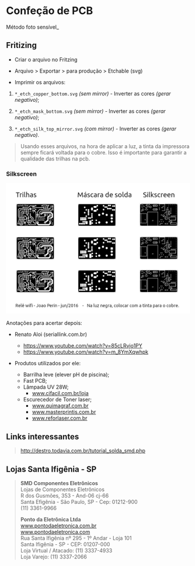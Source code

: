 # Confeção de PCB

Método foto sensível_

## Fritizing

* Criar o arquivo no Fritzing

* Arquivo > Exportar > para produção > Etchable (svg)

* Imprimir os arquivos:

1. ```*_etch_copper_bottom.svg``` _(sem mirror)_ - Inverter as cores _(gerar negativo)_;

2. ```*_etch_mask_bottom.svg``` _(sem mirror)_ - Inverter as cores _(gerar negativo)_;

3. ```*_etch_silk_top_mirror.svg``` _(com mirror)_ - Inverter as cores _(gerar negativo)_.

 > Usando esses arquivos, na hora de aplicar a luz, a tinta da impressora sempre ficará voltada para o cobre. Isso é importante para garantir a qualidade das trilhas na pcb.


### Silkscreen

![Imagem Silkscreen](https://github.com/jrperin/confecao-pcb/blob/gh-pages/images/esp8266_rele_v5.1_pcb.jpg)

Anotações para acertar depois:

* Renato Aloi (seriallink.com.br)  
  * <https://www.youtube.com/watch?v=85cLRvjo1PY>  
  * <https://www.youtube.com/watch?v=m_8YmXqwhpk>
  
* Produtos utilizados por ele:
  * Barrilha leve (elever pH de piscina);
  * Fast PCB;
  * Lâmpada UV 28W;
    * www.cifacil.com.br/loja
  * Escurecedor de Toner laser;  
    * www.quimagraf.com.br
    * www.masterprintis.com.br
    * www.reforlaser.com.br

## Links interessantes

  > <http://destro.todavia.com.br/tutorial_solda_smd.php>

## Lojas Santa Ifigênia - SP

   > **SMD Componentes Eletrônicos**  
   > Lojas de Componentes Eletrônicos  
   > R dos Gusmões, 353 - And-06 cj-66  
   > Santa Efigênia - São Paulo, SP - Cep: 01212-900  
   > (11) 3361-9966  
   >  
   > **Ponto da Eletrônica Ltda**  
   > www.pontodaeletronica.com.br  
   > www.pontodaeletronica.com  
   > Rua Santa Ifigênia nº 295 - 1º Andar - Loja 101  
   > Santa Ifigênia - SP - CEP: 01207-000  
   > Loja Virtual / Atacado: (11) 3337-4933  
   > Loja Varejo: (11) 3337-2066  
